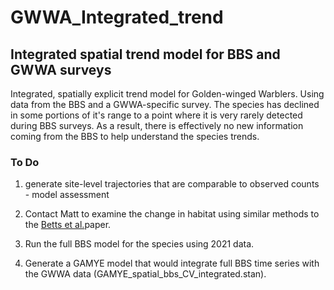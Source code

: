 # GWWA_Integrated_trend

## Integrated spatial trend model for BBS and GWWA surveys

Integrated, spatially explicit trend model for Golden-winged Warblers. Using data from the BBS and a GWWA-specific survey. The species has declined in some portions of it's range to a point where it is very rarely detected during BBS surveys. As a result, there is effectively no new information coming from the BBS to help understand the species trends.

### To Do

1.  generate site-level trajectories that are comparable to observed counts - model assessment

2.  Contact Matt to examine the change in habitat using similar methods to the [Betts et al.](https://doi.org/10.1038/s41559-022-01737-8)paper.

3.  Run the full BBS model for the species using 2021 data.

4.  Generate a GAMYE model that would integrate full BBS time series with the GWWA data (GAMYE_spatial_bbs_CV_integrated.stan).
